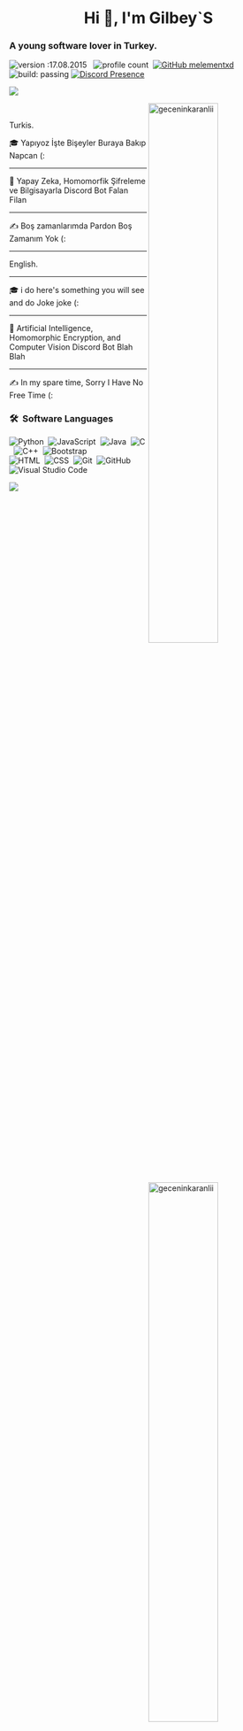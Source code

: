 
<h1 align="center">Hi 👋, I'm Gilbey`S</h1>

### A young software lover in Turkey.

![version :17.08.2015](https://img.shields.io/badge/version-17.08.2015-informational) &nbsp;
![profile count](https://komarev.com/ghpvc/?username=Melementxd&color=red)&nbsp;
[![GitHub melementxd](https://img.shields.io/github/followers/geceninkaranlii=follow&style=social)](https://github.com/geceninkaranlii)&nbsp;
![build: passing](https://img.shields.io/badge/build-passing-success)
[![Discord Presence](https://lanyard.cnrad.dev/api/465236725782937622)](https://discord.com/users/465236725782937622)

<a href="https://top.gg/bot/741415179379671040">
  <img src="https://top.gg/api/widget/741415179379671040.svg">
</a>

<p><img align="right" width="50%" src="https://github-readme-stats.vercel.app/api/top-langs?username=geceninkaranlii&theme=midnight-purple&show_icons=true&locale=en&layout=compact" alt="geceninkaranlii" /></p>


<p>&nbsp;<img align="right" width="50%" src="https://github-readme-stats.vercel.app/api?username=geceninkaranlii&theme=midnight-purple&show_icons=true&locale=en" alt="geceninkaranlii"  ></p>

Turkis.

🎓 Yapıyoz İşte Bişeyler Buraya Bakıp Napcan (:
____________________________________________________________________
🌱 Yapay Zeka, Homomorfik Şifreleme ve Bilgisayarla Discord Bot Falan Filan
____________________________________________________________________
✍️ Boş zamanlarımda Pardon Boş Zamanım Yok (:
____________________________________________________________________
English.
____________________________________________________________________
🎓 i do here's something you will see and do Joke joke (:
____________________________________________________________________
🌱 Artificial Intelligence, Homomorphic Encryption, and Computer Vision Discord Bot Blah Blah
____________________________________________________________________
✍️ In my spare time, Sorry I Have No Free Time (:
### 🛠 &nbsp;Software Languages
![Python](https://img.shields.io/badge/-Python-05122A?style=flat&logo=python)&nbsp;
![JavaScript](https://img.shields.io/badge/-JavaScript-05122A?style=flat&logo=javascript)&nbsp;
![Java](https://img.shields.io/badge/-Java-05122A?style=flat&logo=Java&logoColor=FFA518)&nbsp;
![C](https://img.shields.io/badge/-C-05122A?style=flat&logo=C&logoColor=A8B9CC)&nbsp;
![C++](https://img.shields.io/badge/-C++-05122A?style=flat&logo=C%2B%2B&logoColor=00599C)&nbsp;
![Bootstrap](https://img.shields.io/badge/-Bootstrap-05122A?style=flat&logo=bootstrap&logoColor=563D7C)\
![HTML](https://img.shields.io/badge/-HTML-05122A?style=flat&logo=HTML5)&nbsp;
![CSS](https://img.shields.io/badge/-CSS-05122A?style=flat&logo=CSS3&logoColor=1572B6)&nbsp;
![Git](https://img.shields.io/badge/-Git-05122A?style=flat&logo=git)&nbsp;
![GitHub](https://img.shields.io/badge/-GitHub-05122A?style=flat&logo=github)&nbsp;
![Visual Studio Code](https://img.shields.io/badge/-Visual%20Studio%20Code-05122A?style=flat&logo=visual-studio-code&logoColor=007ACC)&nbsp;




<a href="https://www.instagram.com/emir.goztepee/"><img src="https://img.shields.io/badge/@Gilbey`S-E4405F?style=flat&logo=Instagram&logoColor=white"/></a> &nbsp;
